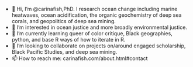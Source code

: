 - 👋 Hi, I’m @carinafish,PhD. I research ocean change including marine heatwaves, ocean acidification, the organic geochemistry of deep sea corals, and geopolitics of deep sea mining.
- 👀 I’m interested in ocean justice and more broadly environmental justice.
- 🌱 I’m currently learning queer of color critique, Black geographies, python, and base R ways of how to iterate in R.
- 💞️ I’m looking to collaborate on projects on/around engaged scholarship, Black Pacific Studies, and deep sea mining.
- 📫 How to reach me: carinafish.com/about.html#contact

<!---
carinafish/carinafish is a ✨ special ✨ repository because its `README.md` (this file) appears on your GitHub profile.
You can click the Preview link to take a look at your changes.
--->
